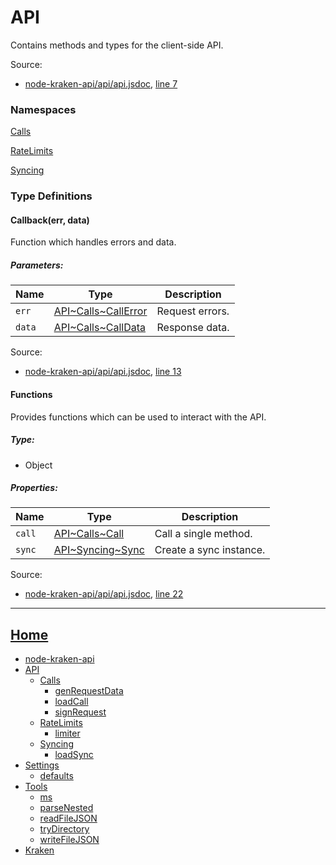 # API

Contains methods and types for the client-side API.

Source:

*   [node-kraken-api/api/api.jsdoc](https://github.com/jpcx/node-kraken-api/blob/develop/api/api.jsdoc), [line 7](https://github.com/jpcx/node-kraken-api/blob/develop/api/api.jsdoc#L7)

### Namespaces

[Calls](https://github.com/jpcx/node-kraken-api/blob/develop/docs/namespaces/API/Calls.md)

[RateLimits](https://github.com/jpcx/node-kraken-api/blob/develop/docs/namespaces/API/RateLimits.md)

[Syncing](https://github.com/jpcx/node-kraken-api/blob/develop/docs/namespaces/API/Syncing.md)

### Type Definitions

<a name="~Callback"></a>
#### Callback(err, data)

Function which handles errors and data.

##### Parameters:

| Name | Type | Description |
| --- | --- | --- |
| `err` | [API\~Calls~CallError](https://github.com/jpcx/node-kraken-api/blob/develop/docs/namespaces/API/Calls.md#~CallError) | Request errors. |
| `data` | [API\~Calls~CallData](https://github.com/jpcx/node-kraken-api/blob/develop/docs/namespaces/API/Calls.md#~CallData) | Response data. |

Source:

*   [node-kraken-api/api/api.jsdoc](https://github.com/jpcx/node-kraken-api/blob/develop/api/api.jsdoc), [line 13](https://github.com/jpcx/node-kraken-api/blob/develop/api/api.jsdoc#L13)

<a name="~Functions"></a>
#### Functions

Provides functions which can be used to interact with the API.

##### Type:

*   Object

##### Properties:

| Name | Type | Description |
| --- | --- | --- |
| `call` | [API\~Calls~Call](https://github.com/jpcx/node-kraken-api/blob/develop/docs/namespaces/API/Calls.md#~Call) | Call a single method. |
| `sync` | [API\~Syncing~Sync](https://github.com/jpcx/node-kraken-api/blob/develop/docs/namespaces/API/Syncing.md#~Sync) | Create a sync instance. |

Source:

*   [node-kraken-api/api/api.jsdoc](https://github.com/jpcx/node-kraken-api/blob/develop/api/api.jsdoc), [line 22](https://github.com/jpcx/node-kraken-api/blob/develop/api/api.jsdoc#L22)

<hr>

## [Home](https://github.com/jpcx/node-kraken-api/blob/develop/README.md)
  + [node-kraken-api](https://github.com/jpcx/node-kraken-api/blob/develop/docs/modules/node-kraken-api.md)
  + [API](https://github.com/jpcx/node-kraken-api/blob/develop/docs/namespaces/API.md)
    + [Calls](https://github.com/jpcx/node-kraken-api/blob/develop/docs/namespaces/API/Calls.md)
      + [genRequestData](https://github.com/jpcx/node-kraken-api/blob/develop/docs/modules/API/Calls/genRequestData.md)
      + [loadCall](https://github.com/jpcx/node-kraken-api/blob/develop/docs/modules/API/Calls/loadCall.md)
      + [signRequest](https://github.com/jpcx/node-kraken-api/blob/develop/docs/modules/API/Calls/signRequest.md)
    + [RateLimits](https://github.com/jpcx/node-kraken-api/blob/develop/docs/namespaces/API/RateLimits.md)
      + [limiter](https://github.com/jpcx/node-kraken-api/blob/develop/docs/modules/API/RateLimits/limiter.md)
    + [Syncing](https://github.com/jpcx/node-kraken-api/blob/develop/docs/namespaces/API/Syncing.md)
      + [loadSync](https://github.com/jpcx/node-kraken-api/blob/develop/docs/modules/API/Syncing/loadSync.md)
  + [Settings](https://github.com/jpcx/node-kraken-api/blob/develop/docs/namespaces/Settings.md)
    + [defaults](https://github.com/jpcx/node-kraken-api/blob/develop/docs/modules/Settings/defaults.md)
  + [Tools](https://github.com/jpcx/node-kraken-api/blob/develop/docs/namespaces/Tools.md)
    + [ms](https://github.com/jpcx/node-kraken-api/blob/develop/docs/modules/Tools/ms.md)
    + [parseNested](https://github.com/jpcx/node-kraken-api/blob/develop/docs/modules/Tools/parseNested.md)
    + [readFileJSON](https://github.com/jpcx/node-kraken-api/blob/develop/docs/modules/Tools/readFileJSON.md)
    + [tryDirectory](https://github.com/jpcx/node-kraken-api/blob/develop/docs/modules/Tools/tryDirectory.md)
    + [writeFileJSON](https://github.com/jpcx/node-kraken-api/blob/develop/docs/modules/Tools/writeFileJSON.md)
  + [Kraken](https://github.com/jpcx/node-kraken-api/blob/develop/docs/namespaces/Kraken.md)